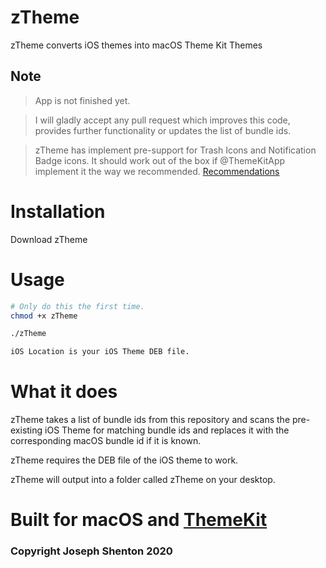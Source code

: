 # zTheme
zTheme converts iOS themes into macOS Theme Kit Themes

## Note
> App is not finished yet.

> I will gladly accept any pull request which improves this code, provides further functionality or updates the list of bundle ids.

> zTheme has implement pre-support for Trash Icons and Notification Badge icons. It should work out of the box if @ThemeKitApp implement it the way we recommended. [Recommendations](https://github.com/JosephShenton/zTheme/blob/master/dockResearch.md)

# Installation

Download zTheme

# Usage

```bash
# Only do this the first time.
chmod +x zTheme

./zTheme

iOS Location is your iOS Theme DEB file.
```

# What it does

zTheme takes a list of bundle ids from this repository and scans the pre-existing iOS Theme for matching bundle ids and replaces it with the corresponding macOS bundle id if it is known.

zTheme requires the DEB file of the iOS theme to work.

zTheme will output into a folder called zTheme on your desktop.

# Built for macOS and [ThemeKit](https://github.com/ThemeKitApp/ThemeKit)

### Copyright Joseph Shenton 2020
